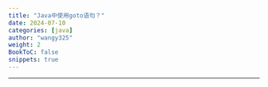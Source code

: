 ```yaml
---
title: "Java中使用goto语句？"
date: 2024-07-10
categories: [java]
author: "wangy325"
weight: 2
BookToC: false
snippets: true
---
```


---
